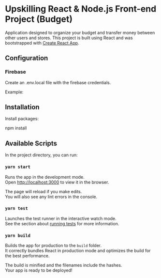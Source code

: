 # Upskilling React & Node.js Front-end Project (Budget)

Application designed to organize your budget and transfer money between other users and stores. This project is built using React and was bootstrapped with [Create React App](https://github.com/facebook/create-react-app).

## Configuration

### Firebase

Create an .env.local file with the firebase credentials.

Example:


## Installation

Install packages:

npm install

## Available Scripts

In the project directory, you can run:

### `yarn start`

Runs the app in the development mode.\
Open [http://localhost:3000](http://localhost:3000) to view it in the browser.

The page will reload if you make edits.\
You will also see any lint errors in the console.

### `yarn test`

Launches the test runner in the interactive watch mode.\
See the section about [running tests](https://facebook.github.io/create-react-app/docs/running-tests) for more information.

### `yarn build`

Builds the app for production to the `build` folder.\
It correctly bundles React in production mode and optimizes the build for the best performance.

The build is minified and the filenames include the hashes.\
Your app is ready to be deployed!